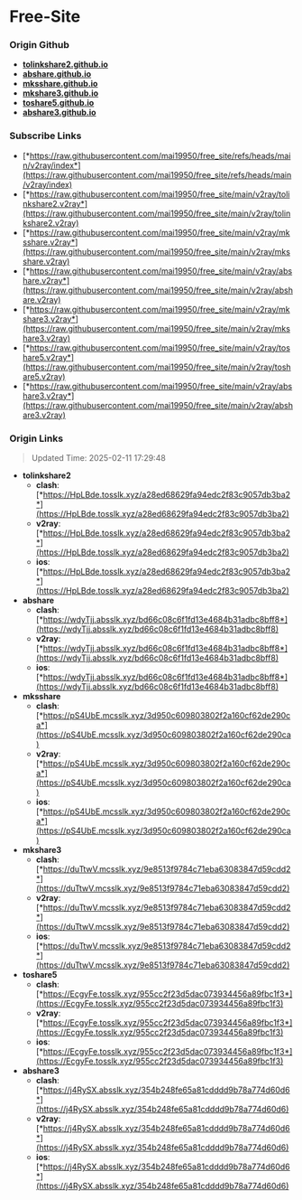 # Free-Site

### Origin Github

- [**tolinkshare2.github.io**](https://github.com/tolinkshare2/tolinkshare2.github.io)
- [**abshare.github.io**](https://github.com/abshare/abshare.github.io)
- [**mksshare.github.io**](https://github.com/mksshare/mksshare.github.io)
- [**mkshare3.github.io**](https://github.com/mkshare3/mkshare3.github.io)
- [**toshare5.github.io**](https://github.com/toshare5/toshare5.github.io)
- [**abshare3.github.io**](https://github.com/abshare3/abshare3.github.io)

### Subscribe Links

- [*https://raw.githubusercontent.com/mai19950/free_site/refs/heads/main/v2ray/index*](https://raw.githubusercontent.com/mai19950/free_site/refs/heads/main/v2ray/index)
- [*https://raw.githubusercontent.com/mai19950/free_site/main/v2ray/tolinkshare2.v2ray*](https://raw.githubusercontent.com/mai19950/free_site/main/v2ray/tolinkshare2.v2ray)
- [*https://raw.githubusercontent.com/mai19950/free_site/main/v2ray/mksshare.v2ray*](https://raw.githubusercontent.com/mai19950/free_site/main/v2ray/mksshare.v2ray)
- [*https://raw.githubusercontent.com/mai19950/free_site/main/v2ray/abshare.v2ray*](https://raw.githubusercontent.com/mai19950/free_site/main/v2ray/abshare.v2ray)
- [*https://raw.githubusercontent.com/mai19950/free_site/main/v2ray/mkshare3.v2ray*](https://raw.githubusercontent.com/mai19950/free_site/main/v2ray/mkshare3.v2ray)
- [*https://raw.githubusercontent.com/mai19950/free_site/main/v2ray/toshare5.v2ray*](https://raw.githubusercontent.com/mai19950/free_site/main/v2ray/toshare5.v2ray)
- [*https://raw.githubusercontent.com/mai19950/free_site/main/v2ray/abshare3.v2ray*](https://raw.githubusercontent.com/mai19950/free_site/main/v2ray/abshare3.v2ray)

### Origin Links

> Updated Time: 2025-02-11 17:29:48

- **tolinkshare2**
  - **clash**: [*https://HpLBde.tosslk.xyz/a28ed68629fa94edc2f83c9057db3ba2*](https://HpLBde.tosslk.xyz/a28ed68629fa94edc2f83c9057db3ba2)
  - **v2ray**: [*https://HpLBde.tosslk.xyz/a28ed68629fa94edc2f83c9057db3ba2*](https://HpLBde.tosslk.xyz/a28ed68629fa94edc2f83c9057db3ba2)
  - **ios**: [*https://HpLBde.tosslk.xyz/a28ed68629fa94edc2f83c9057db3ba2*](https://HpLBde.tosslk.xyz/a28ed68629fa94edc2f83c9057db3ba2)
- **abshare**
  - **clash**: [*https://wdyTjj.absslk.xyz/bd66c08c6f1fd13e4684b31adbc8bff8*](https://wdyTjj.absslk.xyz/bd66c08c6f1fd13e4684b31adbc8bff8)
  - **v2ray**: [*https://wdyTjj.absslk.xyz/bd66c08c6f1fd13e4684b31adbc8bff8*](https://wdyTjj.absslk.xyz/bd66c08c6f1fd13e4684b31adbc8bff8)
  - **ios**: [*https://wdyTjj.absslk.xyz/bd66c08c6f1fd13e4684b31adbc8bff8*](https://wdyTjj.absslk.xyz/bd66c08c6f1fd13e4684b31adbc8bff8)
- **mksshare**
  - **clash**: [*https://pS4UbE.mcsslk.xyz/3d950c609803802f2a160cf62de290ca*](https://pS4UbE.mcsslk.xyz/3d950c609803802f2a160cf62de290ca)
  - **v2ray**: [*https://pS4UbE.mcsslk.xyz/3d950c609803802f2a160cf62de290ca*](https://pS4UbE.mcsslk.xyz/3d950c609803802f2a160cf62de290ca)
  - **ios**: [*https://pS4UbE.mcsslk.xyz/3d950c609803802f2a160cf62de290ca*](https://pS4UbE.mcsslk.xyz/3d950c609803802f2a160cf62de290ca)
- **mkshare3**
  - **clash**: [*https://duTtwV.mcsslk.xyz/9e8513f9784c71eba63083847d59cdd2*](https://duTtwV.mcsslk.xyz/9e8513f9784c71eba63083847d59cdd2)
  - **v2ray**: [*https://duTtwV.mcsslk.xyz/9e8513f9784c71eba63083847d59cdd2*](https://duTtwV.mcsslk.xyz/9e8513f9784c71eba63083847d59cdd2)
  - **ios**: [*https://duTtwV.mcsslk.xyz/9e8513f9784c71eba63083847d59cdd2*](https://duTtwV.mcsslk.xyz/9e8513f9784c71eba63083847d59cdd2)
- **toshare5**
  - **clash**: [*https://EcgyFe.tosslk.xyz/955cc2f23d5dac073934456a89fbc1f3*](https://EcgyFe.tosslk.xyz/955cc2f23d5dac073934456a89fbc1f3)
  - **v2ray**: [*https://EcgyFe.tosslk.xyz/955cc2f23d5dac073934456a89fbc1f3*](https://EcgyFe.tosslk.xyz/955cc2f23d5dac073934456a89fbc1f3)
  - **ios**: [*https://EcgyFe.tosslk.xyz/955cc2f23d5dac073934456a89fbc1f3*](https://EcgyFe.tosslk.xyz/955cc2f23d5dac073934456a89fbc1f3)
- **abshare3**
  - **clash**: [*https://j4RySX.absslk.xyz/354b248fe65a81cdddd9b78a774d60d6*](https://j4RySX.absslk.xyz/354b248fe65a81cdddd9b78a774d60d6)
  - **v2ray**: [*https://j4RySX.absslk.xyz/354b248fe65a81cdddd9b78a774d60d6*](https://j4RySX.absslk.xyz/354b248fe65a81cdddd9b78a774d60d6)
  - **ios**: [*https://j4RySX.absslk.xyz/354b248fe65a81cdddd9b78a774d60d6*](https://j4RySX.absslk.xyz/354b248fe65a81cdddd9b78a774d60d6)
